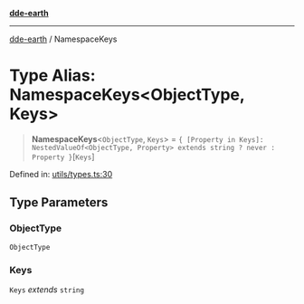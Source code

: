 [**dde-earth**](../README.md)

***

[dde-earth](../globals.md) / NamespaceKeys

# Type Alias: NamespaceKeys\<ObjectType, Keys\>

> **NamespaceKeys**\<`ObjectType`, `Keys`\> = `{ [Property in Keys]: NestedValueOf<ObjectType, Property> extends string ? never : Property }`\[`Keys`\]

Defined in: [utils/types.ts:30](https://github.com/dde-platform/dde-earth/blob/71bf8cd183d78890e103803e0d8bb92050729fda/packages/dde-earth/src/utils/types.ts#L30)

## Type Parameters

### ObjectType

`ObjectType`

### Keys

`Keys` *extends* `string`
